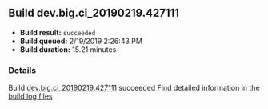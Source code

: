 ## Build dev.big.ci_20190219.427111
- **Build result:** `succeeded`
- **Build queued:** 2/19/2019 2:26:43 PM
- **Build duration:** 15.21 minutes
### Details
Build [dev.big.ci_20190219.427111](https://winappstudio.visualstudio.com/web/build.aspx?pcguid=a4ef43be-68ce-4195-a619-079b4d9834c2&builduri=vstfs%3a%2f%2f%2fBuild%2fBuild%2f27111) succeeded
Find detailed information in the [build log files](https://uwpctdiags.blob.core.windows.net/buildlogs/dev.big.ci_20190219.427111_logs.zip)
